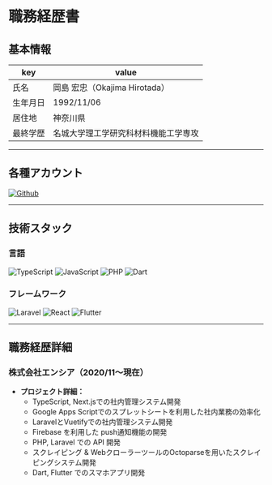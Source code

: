 # 職務経歴書

## 基本情報

|key|value|
|---|---|
|氏名|岡島 宏忠（Okajima Hirotada）|
|生年月日|1992/11/06|
|居住地|神奈川県|
|最終学歴|名城大学理工学研究科材料機能工学専攻|

---

## 各種アカウント
<p>
  <a href="https://github.com/okajima-hirotada" target="_blank"><img alt="Github" src="https://img.shields.io/badge/okajima-hirotada-%2312100E.svg?&style=flat-square&logo=Github&logoColor=white" /></a>
</p>

---

## 技術スタック

### 言語
<p>
  <img alt="TypeScript" src="https://img.shields.io/badge/-TypeScript-007ACC?style=flat-square&logo=typescript&logoColor=white" />
  <img alt="JavaScript" src="https://img.shields.io/badge/-JavaScript-F7DF1E?style=flat-square&logo=JavaScript&logoColor=white" />
  <img alt="PHP" src="https://img.shields.io/badge/-PHP-CC342D?style=flat-square&logo=PHP&logoColor=white" />
  <img alt="Dart" src="https://img.shields.io/badge/-Dart-3776AB?style=flat-square&logo=Dart&logoColor=white" />
</p>

### フレームワーク
<p>
  <img alt="Laravel" src="https://img.shields.io/badge/-Laravel-4FC08D?style=flat-square&logo=Laravel&logoColor=white" />
  <img alt="React" src="https://img.shields.io/badge/-React-45b8d8?style=flat-square&logo=react&logoColor=white" />
  <img alt="Flutter" src="https://img.shields.io/badge/-Flutter-CC0000?style=flat-square&logo=Flutter&logoColor=white" />
</p>

---

## 職務経歴詳細

### 株式会社エンシア（2020/11〜現在）

- **プロジェクト詳細：**
    - TypeScript, Next.jsでの社内管理システム開発
    - Google Apps Scriptでのスプレットシートを利用した社内業務の効率化
    - LaravelとVuetifyでの社内管理システム開発
    - Firebase を利用した push通知機能の開発
    - PHP, Laravel での API 開発
    - スクレイピング & WebクローラーツールのOctoparseを用いたスクレイピングシステム開発
    - Dart, Flutter でのスマホアプリ開発